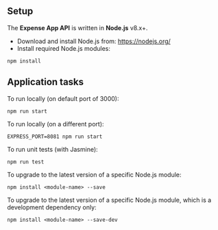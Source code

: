 ## Setup

The **Expense App API** is written in **Node.js** v8.x+.

* Download and install Node.js from: https://nodejs.org/
* Install required Node.js modules:

```
npm install
```

## Application tasks

To run locally (on default port of 3000):

```
npm run start
```

To run locally (on a different port):

```
EXPRESS_PORT=8081 npm run start
```

To run unit tests (with Jasmine):

```
npm run test
```

To upgrade to the latest version of a specific Node.js module:

```
npm install <module-name> --save
```

To upgrade to the latest version of a specific Node.js module, which is a development dependency only:

```
npm install <module-name> --save-dev
```
